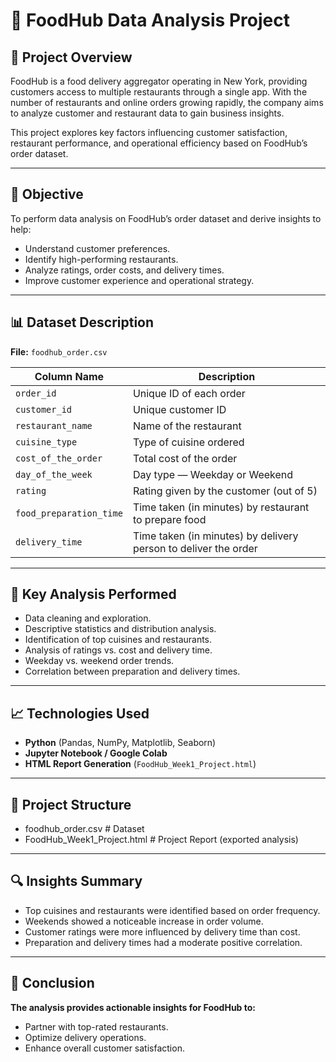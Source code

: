 # 🍔 FoodHub Data Analysis Project

## 📄 Project Overview
FoodHub is a food delivery aggregator operating in New York, providing customers access to multiple restaurants through a single app. With the number of restaurants and online orders growing rapidly, the company aims to analyze customer and restaurant data to gain business insights.

This project explores key factors influencing customer satisfaction, restaurant performance, and operational efficiency based on FoodHub’s order dataset.

---

## 🎯 Objective
To perform data analysis on FoodHub’s order dataset and derive insights to help:
- Understand customer preferences.
- Identify high-performing restaurants.
- Analyze ratings, order costs, and delivery times.
- Improve customer experience and operational strategy.

---

## 📊 Dataset Description
**File:** `foodhub_order.csv`

| Column Name | Description |
|--------------|-------------|
| `order_id` | Unique ID of each order |
| `customer_id` | Unique customer ID |
| `restaurant_name` | Name of the restaurant |
| `cuisine_type` | Type of cuisine ordered |
| `cost_of_the_order` | Total cost of the order |
| `day_of_the_week` | Day type — Weekday or Weekend |
| `rating` | Rating given by the customer (out of 5) |
| `food_preparation_time` | Time taken (in minutes) by restaurant to prepare food |
| `delivery_time` | Time taken (in minutes) by delivery person to deliver the order |

---

## 🧠 Key Analysis Performed
- Data cleaning and exploration.
- Descriptive statistics and distribution analysis.
- Identification of top cuisines and restaurants.
- Analysis of ratings vs. cost and delivery time.
- Weekday vs. weekend order trends.
- Correlation between preparation and delivery times.

---

## 📈 Technologies Used
- **Python** (Pandas, NumPy, Matplotlib, Seaborn)
- **Jupyter Notebook / Google Colab**
- **HTML Report Generation** (`FoodHub_Week1_Project.html`)

---

## 📂 Project Structure
- foodhub_order.csv # Dataset
- FoodHub_Week1_Project.html # Project Report (exported analysis)

---

## 🔍 Insights Summary

- Top cuisines and restaurants were identified based on order frequency.
- Weekends showed a noticeable increase in order volume.
- Customer ratings were more influenced by delivery time than cost.
- Preparation and delivery times had a moderate positive correlation.

---

## 🏁 Conclusion

**The analysis provides actionable insights for FoodHub to:**
- Partner with top-rated restaurants.
- Optimize delivery operations.
- Enhance overall customer satisfaction.

